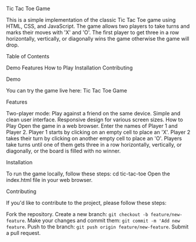 Tic Tac Toe Game

This is a simple implementation of the classic Tic Tac Toe game using HTML, CSS, and
JavaScript. The game allows two players to take turns and marks their moves with 'X' 
and 'O'. The first player to get three in a row horizontally, vertically, or diagonally wins 
the game otherwise the game will drop.

Table of Contents

Demo
Features
How to Play
Installation
Contributing

Demo


You can try the game live here: Tic Tac Toe Game

Features


Two-player mode: Play against a friend on the same device.
Simple and clean user interface.
Responsive design for various screen sizes.
How to Play
Open the game in a web browser.
Enter the names of Player 1 and Player 2.
Player 1 starts by clicking on an empty cell to place an 'X'.
Player 2 takes their turn by clicking on another empty cell to place an 'O'.
Players take turns until one of them gets three in a row horizontally, vertically, or diagonally, or the board is filled with no winner.


Installation


To run the game locally, follow these steps:
cd tic-tac-toe
Open the index.html file in your web browser.



Contributing


If you'd like to contribute to the project, please follow these steps:

Fork the repository.
Create a new branch: `git checkout -b feature/new-feature`.
Make your changes and commit them: `git commit -m 'Add new feature`.
Push to the branch: `git push origin feature/new-feature`.
Submit a pull request.
